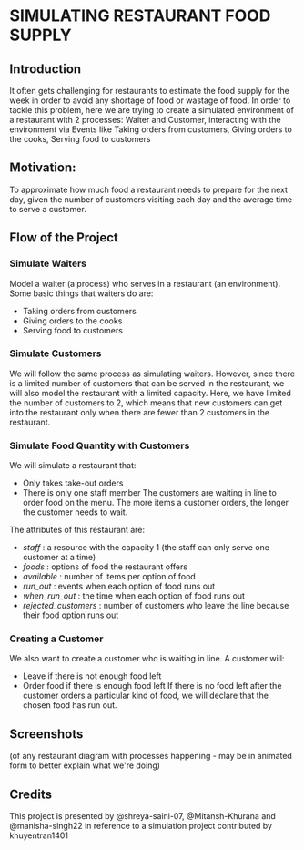 # SIMULATING RESTAURANT FOOD SUPPLY

## Introduction
It often gets challenging for restaurants to estimate the food supply for the week in order to avoid any shortage of food or wastage of food. In order to tackle this problem, here we are trying to create a simulated environment of a restaurant with 2 processes: Waiter and Customer, interacting with the environment via Events like Taking orders from customers, Giving orders to the cooks, Serving food to customers 

## Motivation:
To approximate how much food a restaurant needs to prepare for the next day, given the number of customers visiting each day and the average time to serve a customer.

## Flow of the Project
### Simulate Waiters
Model a waiter (a process) who serves in a restaurant (an environment). Some basic things that waiters do are:
- Taking orders from customers
- Giving orders to the cooks
- Serving food to customers

### Simulate Customers
We will follow the same process as simulating waiters. However, since there is a limited number of customers that can be served in the restaurant, we will also model the restaurant with a limited capacity. Here, we have limited the number of customers to 2, which means that new customers can get into the restaurant only when there are fewer than 2 customers in the restaurant.

### Simulate Food Quantity with Customers
We will simulate a restaurant that:
- Only takes take-out orders
- There is only one staff member
The customers are waiting in line to order food on the menu. The more items a customer orders, the longer the customer needs to wait.

The attributes of this restaurant are:
- *staff* : a resource with the capacity 1 (the staff can only serve one customer at a time)
- *foods* : options of food the restaurant offers
- *available* : number of items per option of food
- *run_out* : events when each option of food runs out
- *when_run_out* : the time when each option of food runs out
- *rejected_customers* : number of customers who leave the line because their food option runs out

### Creating a Customer
We also want to create a customer who is waiting in line. A customer will:
- Leave if there is not enough food left
- Order food if there is enough food left
If there is no food left after the customer orders a particular kind of food, we will declare that the chosen food has run out.

## Screenshots
(of any restaurant diagram with processes happening - may be in animated form to better explain what we're doing)

## Credits
This project is presented by @shreya-saini-07, @Mitansh-Khurana and @manisha-singh22 in reference to a simulation project contributed by khuyentran1401
